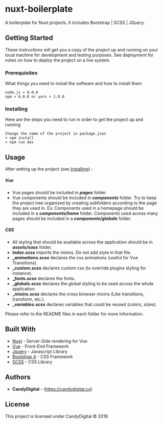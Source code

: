 
# nuxt-boilerplate

A boilerplate for Nuxt projects. It includes Bootstrap | SCSS | JQuery.

## Getting Started

These instructions will get you a copy of the project up and running on your local machine for development and testing purposes. See deployment for notes on how to deploy the project on a live system.

### Prerequisites

What things you need to install the software and how to install them

```
node.js > 8.0.0
npm > 6.0.0 or yarn > 1.0.0
```

### Installing

Here are the steps you need to run in order to get the project up and running

```
Change the name of the project in package.json
> npm install
> npm run dev
```

## Usage

After setting up the project (see [Installing](#installing)) :

##### Vue

* Vue pages should be included in **_pages_** folder.
* Vue components should be included in **_components_** folder. Try to keep the project tree organized by creating subfolders according to the page they are used in. 
Ex: Components used in a homepage should be included in a **_components/home_** folder. Components used across many pages should be included in a **_components/globals_** folder.

##### CSS

* All styling that should be available across the application should be in **_assets/sass_** folder.
* **_index.scss_** imports the mixins. Do not add style in that file.
* **__animations.scss_** declares the css animations (useful for Vue Transitions).
* **__custom.scss_** declares custom css (to override plugins styling for instance).
* **__fonts.scss_** declares the fonts.
* **__globals.scss_** declares the global styling to be used across the whole application.
* **__mixins.scss_** declares the cross browser mixins (Like transitions, transform, etc.).
* **__variables.scss_** declares variables that could be reused (colors, sizes).

Please refer to the README files in each folder for more information.

## Built With

* [Nuxt](https://nuxtjs.org/) - Server-Side rendering for Vue
* [Vue](https://vuejs.org/) - Front-End Framework
* [Jquery](https://jquery.com/) - Javascript Library
* [Bootstrap 4](https://getbootstrap.com/) - CSS Framework
* [SCSS](https://sass-lang.com/) - CSS Library

## Authors

* **CandyDigital** - (https://candydigital.co)

## License

This project is licensed under CandyDigital © 2018
